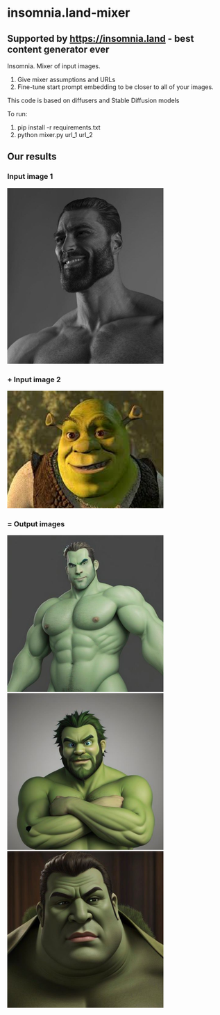 # insomnia.land-mixer 
## Supported by https://insomnia.land - best content generator ever

Insomnia. Mixer of input images. 

1. Give mixer assumptions and URLs
2. Fine-tune start prompt embedding to be closer to all of your images.

This code is based on diffusers and Stable Diffusion models

To run:
1. pip install -r requirements.txt
2. python mixer.py url_1 url_2

## Our results

### Input image 1
<img src="results/gigachad.jpg" width="360"/>

### + Input image 2
<img src="results/shrek.jpeg" width="360"/>

### = Output images

<img src="results/result_1.jpg" width="360"/>
<img src="results/result_4.jpg" width="360"/>
<img src="results/result_3.jpg" width="360"/>


